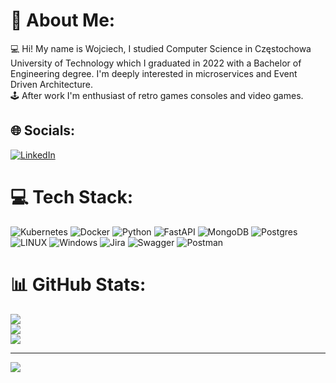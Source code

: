 # 💫 About Me:
💻 Hi! My name is Wojciech, I studied Computer Science in Częstochowa University of Technology which I graduated in 2022 with a Bachelor of Engineering degree. I'm deeply interested in microservices and Event Driven Architecture. <br/>
🕹️ After work I'm enthusiast of retro games consoles and video games.


## 🌐 Socials:
[![LinkedIn](https://img.shields.io/badge/LinkedIn-%230077B5.svg?logo=linkedin&logoColor=white)](https://linkedin.com/in/wojciechignasiak) 

# 💻 Tech Stack:
![Kubernetes](https://img.shields.io/badge/kubernetes-%23326ce5.svg?style=for-the-badge&logo=kubernetes&logoColor=white) ![Docker](https://img.shields.io/badge/docker-%230db7ed.svg?style=for-the-badge&logo=docker&logoColor=white) ![Python](https://img.shields.io/badge/python-3670A0?style=for-the-badge&logo=python&logoColor=ffdd54) ![FastAPI](https://img.shields.io/badge/FastAPI-005571?style=for-the-badge&logo=fastapi) ![MongoDB](https://img.shields.io/badge/MongoDB-%234ea94b.svg?style=for-the-badge&logo=mongodb&logoColor=white)  ![Postgres](https://img.shields.io/badge/postgres-%23316192.svg?style=for-the-badge&logo=postgresql&logoColor=white) ![LINUX](https://img.shields.io/badge/Linux-FCC624?style=for-the-badge&logo=linux&logoColor=black) ![Windows](https://img.shields.io/badge/Windows-357?style=for-the-badge&logo=windows&logoColor=white) ![Jira](https://img.shields.io/badge/jira-%230A0FFF.svg?style=for-the-badge&logo=jira&logoColor=white) ![Swagger](https://img.shields.io/badge/-Swagger-%23Clojure?style=for-the-badge&logo=swagger&logoColor=white) ![Postman](https://img.shields.io/badge/Postman-FF6C37?style=for-the-badge&logo=postman&logoColor=white) 
# 📊 GitHub Stats:
![](https://github-readme-stats.vercel.app/api?username=wojciechignasiak&theme=react&hide_border=true&include_all_commits=false&count_private=false)<br/>
![](https://github-readme-streak-stats.herokuapp.com/?user=wojciechignasiak&theme=react&hide_border=true)<br/>
![](https://github-readme-stats.vercel.app/api/top-langs/?username=wojciechignasiak&theme=react&hide_border=true&include_all_commits=false&count_private=false&layout=compact)

---
[![](https://visitcount.itsvg.in/api?id=wojciechignasiak&icon=0&color=0)](https://visitcount.itsvg.in)
